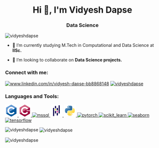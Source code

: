 <h1 align="center">Hi 👋, I'm Vidyesh Dapse</h1>
<h3 align="center">Data Science</h3>

<p align="left"> <img src="https://komarev.com/ghpvc/?username=vidyeshdapse&label=Profile%20views&color=0e75b6&style=flat" alt="vidyeshdapse" /> </p>

- 🔭 I’m currently studying M.Tech in Computational and Data Science at **IISc.**

- 👯 I’m looking to collaborate on **Data Science projects.**

<h3 align="left">Connect with me:</h3>
<p align="left">
<a href="https://linkedin.com/in/www.linkedin.com/in/vidyesh-dapse-bb8868148" target="blank"><img align="center" src="https://raw.githubusercontent.com/rahuldkjain/github-profile-readme-generator/master/src/images/icons/Social/linked-in-alt.svg" alt="www.linkedin.com/in/vidyesh-dapse-bb8868148" height="30" width="40" /></a>
<a href="https://www.leetcode.com/vidyeshdapse" target="blank"><img align="center" src="https://raw.githubusercontent.com/rahuldkjain/github-profile-readme-generator/master/src/images/icons/Social/leet-code.svg" alt="vidyeshdapse" height="30" width="40" /></a>
</p>

<h3 align="left">Languages and Tools:</h3>
<p align="left"> <a href="https://www.cprogramming.com/" target="_blank" rel="noreferrer"> <img src="https://raw.githubusercontent.com/devicons/devicon/master/icons/c/c-original.svg" alt="c" width="40" height="40"/> </a> <a href="https://www.w3schools.com/cpp/" target="_blank" rel="noreferrer"> <img src="https://raw.githubusercontent.com/devicons/devicon/master/icons/cplusplus/cplusplus-original.svg" alt="cplusplus" width="40" height="40"/> </a> <a href="https://www.microsoft.com/en-us/sql-server" target="_blank" rel="noreferrer"> <img src="https://www.svgrepo.com/show/303229/microsoft-sql-server-logo.svg" alt="mssql" width="40" height="40"/> </a> <a href="https://pandas.pydata.org/" target="_blank" rel="noreferrer"> <img src="https://raw.githubusercontent.com/devicons/devicon/2ae2a900d2f041da66e950e4d48052658d850630/icons/pandas/pandas-original.svg" alt="pandas" width="40" height="40"/> </a> <a href="https://www.python.org" target="_blank" rel="noreferrer"> <img src="https://raw.githubusercontent.com/devicons/devicon/master/icons/python/python-original.svg" alt="python" width="40" height="40"/> </a> <a href="https://pytorch.org/" target="_blank" rel="noreferrer"> <img src="https://www.vectorlogo.zone/logos/pytorch/pytorch-icon.svg" alt="pytorch" width="40" height="40"/> </a> <a href="https://scikit-learn.org/" target="_blank" rel="noreferrer"> <img src="https://upload.wikimedia.org/wikipedia/commons/0/05/Scikit_learn_logo_small.svg" alt="scikit_learn" width="40" height="40"/> </a> <a href="https://seaborn.pydata.org/" target="_blank" rel="noreferrer"> <img src="https://seaborn.pydata.org/_images/logo-mark-lightbg.svg" alt="seaborn" width="40" height="40"/> </a> <a href="https://www.tensorflow.org" target="_blank" rel="noreferrer"> <img src="https://www.vectorlogo.zone/logos/tensorflow/tensorflow-icon.svg" alt="tensorflow" width="40" height="40"/> </a> </p>

<p><img align="left" src="https://github-readme-stats.vercel.app/api/top-langs?username=vidyeshdapse&show_icons=true&locale=en&layout=compact" alt="vidyeshdapse" /></p>

<p>&nbsp;<img align="center" src="https://github-readme-stats.vercel.app/api?username=vidyeshdapse&show_icons=true&locale=en" alt="vidyeshdapse" /></p>

<p><img align="center" src="https://github-readme-streak-stats.herokuapp.com/?user=vidyeshdapse&" alt="vidyeshdapse" /></p>

